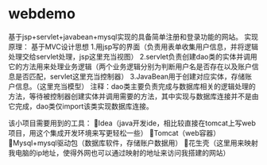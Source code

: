 # webdemo
基于jsp+servlet+javabean+mysql实现的具备简单注册和登录功能的网站。
实现原理：
基于MVC设计思想
1.用jsp写的界面（负责用表单收集用户信息，并将逻辑处理交给servlet处理，jsp这里充当视图）
2.servlet负责创建dao类的实体并调用它的方法用来处理业务逻辑（两个业务逻辑分别为判断用户名是否存在以及账户信息是否匹配，servlet这里充当控制器）
3.JavaBean用于创建对应实体，存储账户信息。（这里充当模型）
注释：dao类主要负责完成与数据库相关的逻辑处理的方法，等待被控制器创建实体并调用需要的方法，其中实现与数据库连接并不是由它完成，dao类仅import该类实现数据库连接。

该小项目需要用到的工具：
Idea（java开发ide，相比较直接在tomcat上写web项目，用这个集成开发环境来写更轻松一些）
Tomcat（web容器）
Mysql+mysql驱动包（数据库软件，存储账户数据用）
花生壳（这里用来映射我电脑的ip地址，使得外网也可以通过映射的地址来访问我搭建的网站）

